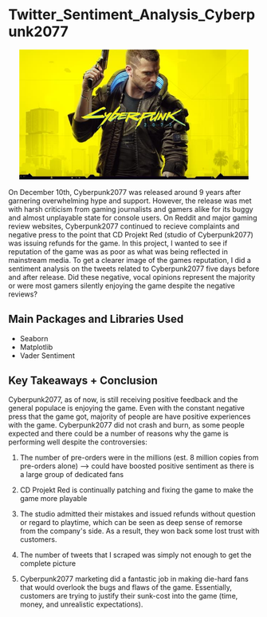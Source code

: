 # Twitter_Sentiment_Analysis_Cyberpunk2077


<p align="center">
  <img width="460" src="cyberpunk2077%20logo.jpg">
</p>

On December 10th, Cyberpunk2077 was released around 9 years after garnering overwhelming hype and support. However, the release was met with harsh criticism from gaming journalists and gamers alike for its buggy and almost unplayable state for console users. On Reddit and major gaming review websites, Cyberpunk2077 continued to recieve complaints and negative press to the point that CD Projekt Red (studio of Cyberpunk2077) was issuing refunds for the game. In this project, I wanted to see if reputation of the game was as poor as what was being reflected in mainstream media. To get a clearer image of the games reputation, I did a sentiment analysis on the tweets related to Cyberpunk2077 five days before and after release. Did these negative, vocal opinions represent the majority or were most gamers silently enjoying the game despite the negative reviews? 

## Main Packages and Libraries Used 
- Seaborn 
- Matplotlib 
- Vader Sentiment 

## Key Takeaways + Conclusion 
Cyberpunk2077, as of now, is still receiving positive feedback and the general populace is enjoying the game. Even with the constant negative press that the game got, majority of people are have positive experiences with the game. Cyberpunk2077 did not crash and burn, as some people expected and there could be a number of reasons why the game is performing well despite the controversies: 

1. The number of pre-orders were in the millions (est. 8 million copies from pre-orders alone) --> could have boosted positive sentiment as there is a large group of dedicated fans 


2. CD Projekt Red is continually patching and fixing the game to make the game more playable 


3. The studio admitted their mistakes and issued refunds without question or regard to playtime, which can be seen as deep sense of remorse from the company's side. As a result, they won back some lost trust with customers. 


4. The number of tweets that I scraped was simply not enough to get the complete picture 


5. Cyberpunk2077 marketing did a fantastic job in making die-hard fans that would overlook the bugs and flaws of the game. Essentially, customers are trying to justify their sunk-cost into the game (time, money, and unrealistic expectations). 

